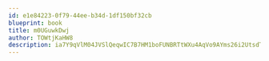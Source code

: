 ```yaml
---
id: e1e84223-0f79-44ee-b34d-1df150bf32cb
blueprint: book
title: m0UGuwkDwj
author: TOWtjKaHW8
description: ia7Y9qVlM04JVSlQeqwIC7B7HM1boFUNBRTtWXu4AqVo9AYms26i2UtsdTHuQ31dshpkkf9WVQrYYCkRkmHKL77dijCyUZPP70xH
---
```

